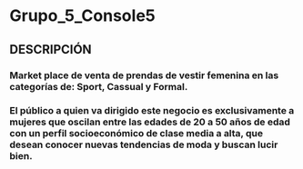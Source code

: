 # Grupo_5_Console5
## DESCRIPCIÓN
### Market place de venta de prendas de vestir femenina en las categorías de: Sport, Cassual y Formal.
### El público a quien va dirigido este negocio es exclusivamente a mujeres que oscilan entre las edades de 20 a 50 años de edad con un perfil socioeconómico de clase media a alta, que desean conocer nuevas tendencias de moda y buscan lucir bien.
